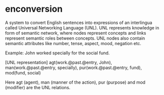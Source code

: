 # enconversion
A system to convert English sentences into expressions of an interlingua called Universal Networking Language (UNL). UNL represents knowledge in form of semantic network, where nodes represent concepts and links represent semantic roles between concepts. UNL nodes also contain semantic attributes like number, tense, aspect, mood, negation etc. 

Example: John worked specially for the social fund.

[UNL representation] agt(work.@past.@entry, John), man(work.@past.@entry, specially), pur(work.@past.@entry, fund), mod(fund, social)

Here agt (agent), man (manner of the action), pur (purpose) and mod (modifier) are the UNL relations.
